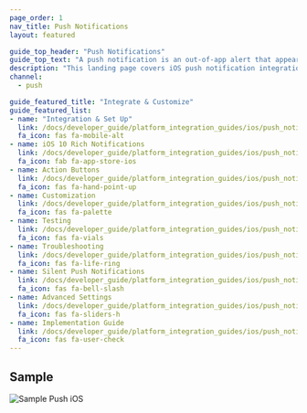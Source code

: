 ```yaml
---
page_order: 1
nav_title: Push Notifications
layout: featured

guide_top_header: "Push Notifications"
guide_top_text: "A push notification is an out-of-app alert that appears on the user's screen when an important update occurs. Push notifications are a valuable way to provide your users with time-sensitive and relevant content or to re-engage them with your app."
description: "This landing page covers iOS push notification integration topics such integration articles, customization options, and more."
channel:
  - push

guide_featured_title: "Integrate & Customize"
guide_featured_list:
- name: "Integration & Set Up"
  link: /docs/developer_guide/platform_integration_guides/ios/push_notifications/integration/
  fa_icon: fas fa-mobile-alt
- name: iOS 10 Rich Notifications
  link: /docs/developer_guide/platform_integration_guides/ios/push_notifications/rich/
  fa_icon: fab fa-app-store-ios
- name: Action Buttons
  link: /docs/developer_guide/platform_integration_guides/ios/push_notifications/action_buttons/
  fa_icon: fas fa-hand-point-up
- name: Customization
  link: /docs/developer_guide/platform_integration_guides/ios/push_notifications/customization/
  fa_icon: fas fa-palette
- name: Testing
  link: /docs/developer_guide/platform_integration_guides/ios/push_notifications/testing/
  fa_icon: fas fa-vials
- name: Troubleshooting
  link: /docs/developer_guide/platform_integration_guides/ios/push_notifications/troubleshooting/
  fa_icon: fas fa-life-ring
- name: Silent Push Notifications
  link: /docs/developer_guide/platform_integration_guides/ios/push_notifications/silent_push_notifications/
  fa_icon: fas fa-bell-slash
- name: Advanced Settings
  link: /docs/developer_guide/platform_integration_guides/ios/push_notifications/advanced_settings/
  fa_icon: fas fa-sliders-h
- name: Implementation Guide
  link: /docs/developer_guide/platform_integration_guides/ios/push_notifications/implementation_guide/
  fa_icon: fas fa-user-check
---
```


## Sample

![Sample Push iOS][17]

<br>

[17]: {{site.baseurl}}/assets/img_archive/push_example_category.png
